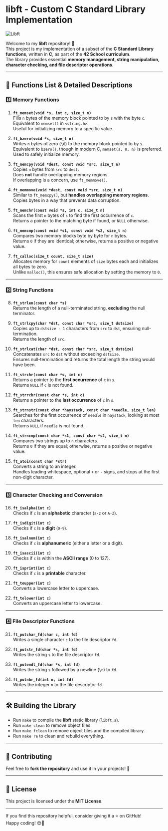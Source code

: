 # libft - Custom C Standard Library Implementation

![Libft](https://user-images.githubusercontent.com/58959408/150704272-0d7b454d-2872-4695-aade-e5bc9c3b79aa.jpg)


Welcome to my **libft** repository! 🚀  
This project is my implementation of a subset of the **C Standard Library functions**, written in **C**, as part of the **42 School curriculum**.  
The library provides essential **memory management, string manipulation, character checking, and file descriptor operations**.

---

## 📌 Functions List & Detailed Descriptions

### 1️⃣ Memory Functions

1. **`ft_memset(void *s, int c, size_t n)`**  
   Fills `n` bytes of the memory block pointed to by `s` with the byte `c`.  
   Equivalent to `memset()` in `<string.h>`.  
   Useful for initializing memory to a specific value.

2. **`ft_bzero(void *s, size_t n)`**  
   Writes `n` bytes of zero (`\0`) to the memory block pointed to by `s`.  
   Equivalent to `bzero()`, though in modern C, `memset(s, 0, n)` is preferred.  
   Used to safely initialize memory.

3. **`ft_memcpy(void *dest, const void *src, size_t n)`**  
   Copies `n` bytes from `src` to `dest`.  
   Does **not** handle overlapping memory regions.  
   If overlapping is a concern, use `ft_memmove()`.

4. **`ft_memmove(void *dest, const void *src, size_t n)`**  
   Similar to `ft_memcpy()`, but **handles overlapping memory regions**.  
   Copies bytes in a way that prevents data corruption.

5. **`ft_memchr(const void *s, int c, size_t n)`**  
   Scans the first `n` bytes of `s` to find the first occurrence of `c`.  
   Returns a pointer to the matching byte if found, or `NULL` otherwise.

6. **`ft_memcmp(const void *s1, const void *s2, size_t n)`**  
   Compares two memory blocks byte by byte for `n` bytes.  
   Returns `0` if they are identical; otherwise, returns a positive or negative value.

7. **`ft_calloc(size_t count, size_t size)`**  
   Allocates memory for `count` elements of `size` bytes each and initializes all bytes to zero.  
   Unlike `malloc()`, this ensures safe allocation by setting the memory to `0`.

---

### 2️⃣ String Functions

8. **`ft_strlen(const char *s)`**  
   Returns the length of a null-terminated string, **excluding** the null terminator.

9. **`ft_strlcpy(char *dst, const char *src, size_t dstsize)`**  
   Copies up to `dstsize - 1` characters from `src` to `dst`, ensuring null-termination.  
   Returns the length of `src`.

10. **`ft_strlcat(char *dst, const char *src, size_t dstsize)`**  
    Concatenates `src` to `dst` without exceeding `dstsize`.  
    Ensures null-termination and returns the total length the string would have been.

11. **`ft_strchr(const char *s, int c)`**  
    Returns a pointer to the **first occurrence** of `c` in `s`.  
    Returns `NULL` if `c` is not found.

12. **`ft_strrchr(const char *s, int c)`**  
    Returns a pointer to the **last occurrence** of `c` in `s`.

13. **`ft_strnstr(const char *haystack, const char *needle, size_t len)`**  
    Searches for the first occurrence of `needle` in `haystack`, looking at most `len` characters.  
    Returns `NULL` if `needle` is not found.

14. **`ft_strncmp(const char *s1, const char *s2, size_t n)`**  
    Compares two strings up to `n` characters.  
    Returns `0` if they are equal; otherwise, returns a positive or negative value.

15. **`ft_atoi(const char *str)`**  
    Converts a string to an integer.  
    Handles leading whitespace, optional `+` or `-` signs, and stops at the first non-digit character.

---

### 3️⃣ Character Checking and Conversion

16. **`ft_isalpha(int c)`**  
    Checks if `c` is an **alphabetic** character (`a-z` or `A-Z`).

17. **`ft_isdigit(int c)`**  
    Checks if `c` is a **digit** (`0-9`).

18. **`ft_isalnum(int c)`**  
    Checks if `c` is **alphanumeric** (either a letter or a digit).

19. **`ft_isascii(int c)`**  
    Checks if `c` is within the **ASCII range** (0 to 127).

20. **`ft_isprint(int c)`**  
    Checks if `c` is a **printable** character.

21. **`ft_toupper(int c)`**  
    Converts a lowercase letter to uppercase.

22. **`ft_tolower(int c)`**  
    Converts an uppercase letter to lowercase.

---

### 4️⃣ File Descriptor Functions

31. **`ft_putchar_fd(char c, int fd)`**  
    Writes a single character `c` to the file descriptor `fd`.

32. **`ft_putstr_fd(char *s, int fd)`**  
    Writes the string `s` to the file descriptor `fd`.

33. **`ft_putendl_fd(char *s, int fd)`**  
    Writes the string `s` followed by a newline (`\n`) to `fd`.

34. **`ft_putnbr_fd(int n, int fd)`**  
    Writes the integer `n` to the file descriptor `fd`.

---

## 🛠 Building the Library

- Run `make` to compile the **libft** static library (`libft.a`).
- Run `make clean` to remove object files.
- Run `make fclean` to remove object files and the compiled library.
- Run `make re` to clean and rebuild everything.

---

## 🤝 Contributing

Feel free to **fork the repository** and use it in your projects! 🚀

---

## 📜 License

This project is licensed under the **MIT License**.

---

If you find this repository helpful, consider giving it a ⭐ on GitHub!  
Happy coding! 😊🚀
